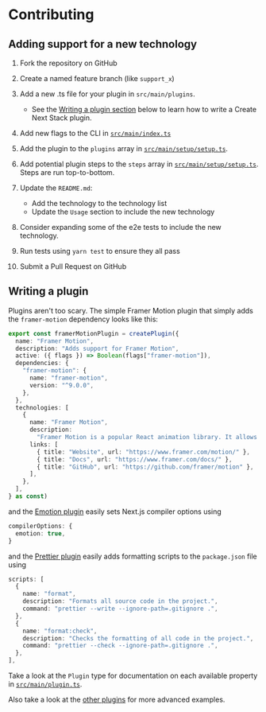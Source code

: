 # Contributing

## Adding support for a new technology

1. Fork the repository on GitHub
2. Create a named feature branch (like `support_x`)
3. Add a new .ts file for your plugin in `src/main/plugins`.

   - See the [Writing a plugin section](#writing-a-plugin) below to learn how to write a Create Next Stack plugin.

4. Add new flags to the CLI in [`src/main/index.ts`](src/main/index.ts)
5. Add the plugin to the `plugins` array in [`src/main/setup/setup.ts`](src/main/setup/setup.ts).
6. Add potential plugin steps to the `steps` array in [`src/main/setup/setup.ts`](src/main/setup/setup.ts). Steps are run top-to-bottom.
7. Update the `README.md`:
   - Add the technology to the technology list
   - Update the `Usage` section to include the new technology
8. Consider expanding some of the e2e tests to include the new technology.
9. Run tests using `yarn test` to ensure they all pass
10. Submit a Pull Request on GitHub

## Writing a plugin

Plugins aren't too scary. The simple Framer Motion plugin that simply adds the `framer-motion` dependency looks like this:

```typescript
export const framerMotionPlugin = createPlugin({
  name: "Framer Motion",
  description: "Adds support for Framer Motion",
  active: ({ flags }) => Boolean(flags["framer-motion"]),
  dependencies: {
    "framer-motion": {
      name: "framer-motion",
      version: "^9.0.0",
    },
  },
  technologies: [
    {
      name: "Framer Motion",
      description:
        "Framer Motion is a popular React animation library. It allows users to create both simple animations and complex gesture-based interactions. The library implements a declarative API, otherwise known as spring animations, which lets the developer define the animation's end state, letting the library handle the rest.",
      links: [
        { title: "Website", url: "https://www.framer.com/motion/" },
        { title: "Docs", url: "https://www.framer.com/docs/" },
        { title: "GitHub", url: "https://github.com/framer/motion" },
      ],
    },
  ],
} as const)
```

and the [Emotion plugin](src/main/plugins/emotion.ts) easily sets Next.js compiler options using

```typescript
compilerOptions: {
  emotion: true,
}
```

and the [Prettier plugin](src/main/plugins/prettier.ts) easily adds formatting scripts to the `package.json` file using

```typescript
scripts: [
  {
    name: "format",
    description: "Formats all source code in the project.",
    command: "prettier --write --ignore-path=.gitignore .",
  },
  {
    name: "format:check",
    description: "Checks the formatting of all code in the project.",
    command: "prettier --check --ignore-path=.gitignore .",
  },
],
```

Take a look at the `Plugin` type for documentation on each available property in [`src/main/plugin.ts`](src/main/plugin.ts).

Also take a look at the [other plugins](src/main/plugins) for more advanced examples.
